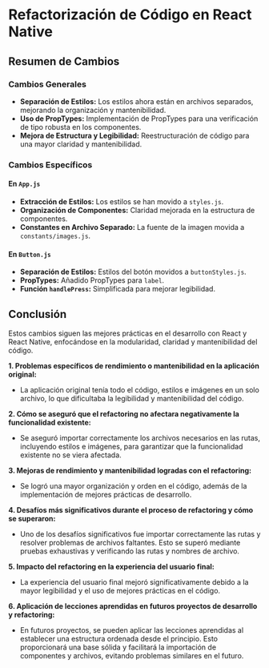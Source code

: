 # Refactorización de Código en React Native

## Resumen de Cambios

### Cambios Generales
- **Separación de Estilos:** Los estilos ahora están en archivos separados, mejorando la organización y mantenibilidad.
- **Uso de PropTypes:** Implementación de PropTypes para una verificación de tipo robusta en los componentes.
- **Mejora de Estructura y Legibilidad:** Reestructuración de código para una mayor claridad y mantenibilidad.

### Cambios Específicos

#### En `App.js`
- **Extracción de Estilos:** Los estilos se han movido a `styles.js`.
- **Organización de Componentes:** Claridad mejorada en la estructura de componentes.
- **Constantes en Archivo Separado:** La fuente de la imagen movida a `constants/images.js`.

#### En `Button.js`
- **Separación de Estilos:** Estilos del botón movidos a `buttonStyles.js`.
- **PropTypes:** Añadido PropTypes para `label`.
- **Función `handlePress`:** Simplificada para mejorar legibilidad.

## Conclusión
Estos cambios siguen las mejores prácticas en el desarrollo con React y React Native, enfocándose en la modularidad, claridad y mantenibilidad del código.

**1. Problemas específicos de rendimiento o mantenibilidad en la aplicación original:**

   - La aplicación original tenía todo el código, estilos e imágenes en un solo archivo, lo que dificultaba la legibilidad y mantenibilidad del código.

**2. Cómo se aseguró que el refactoring no afectara negativamente la funcionalidad existente:**

   - Se aseguró importar correctamente los archivos necesarios en las rutas, incluyendo estilos e imágenes, para garantizar que la funcionalidad existente no se viera afectada.

**3. Mejoras de rendimiento y mantenibilidad logradas con el refactoring:**

   - Se logró una mayor organización y orden en el código, además de la implementación de mejores prácticas de desarrollo.

**4. Desafíos más significativos durante el proceso de refactoring y cómo se superaron:**

   - Uno de los desafíos significativos fue importar correctamente las rutas y resolver problemas de archivos faltantes. Esto se superó mediante pruebas exhaustivas y verificando las rutas y nombres de archivo.

**5. Impacto del refactoring en la experiencia del usuario final:**

   - La experiencia del usuario final mejoró significativamente debido a la mayor legibilidad y el uso de mejores prácticas en el código.

**6. Aplicación de lecciones aprendidas en futuros proyectos de desarrollo y refactoring:**

   - En futuros proyectos, se pueden aplicar las lecciones aprendidas al establecer una estructura ordenada desde el principio. Esto proporcionará una base sólida y facilitará la importación de componentes y archivos, evitando problemas similares en el futuro.
